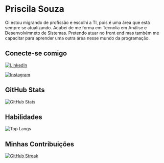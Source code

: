 # Priscila Souza
Oi estou migrando de profissão e escolhi a TI, pois é uma área que está sempre se atualizando. Acabei de me forma em Tecnolia em Análise e Desenvolvimneto de Sistemas. Pretendo atuar no front end  mas também me capacitar para aprender uma outra área nesse mundo da programação.

## Conecte-se comigo
[![LinkedIn](https://img.shields.io/badge/LinkedIn-000?style=for-the-badge&logo=linkedin&logoColor=0E76A8)](https://www.linkedin.com/in/priscilaos87/)

[![Instagram](https://img.shields.io/badge/Instagram-000?style=for-the-badge&logo=instagram)](https://www.instagram.com/pritty87/)

## GitHub Stats
![GitHub Stats](https://github-readme-stats.vercel.app/api?username=Priscilagit&theme=transparent&bg_color=000&border_color=30A3DC&show_icons=true&icon_color=30A3DC&title_color=E94D5F&text_color=FFF)

## Habilidades
![Top Langs](https://github-readme-stats-git-masterrstaa-rickstaa.vercel.app/api/top-langs/?username=Priscilagit&bg_color=000&border_color=30A3DC&title_color=E94D5F&text_color=FFF)

## Minhas Contribuições

[![GitHub Streak](https://streak-stats.demolab.com/?user=Priscilagit&theme=bear&background=000&border=30A3DC&dates=FFF)](https://git.io/streak-stats)
